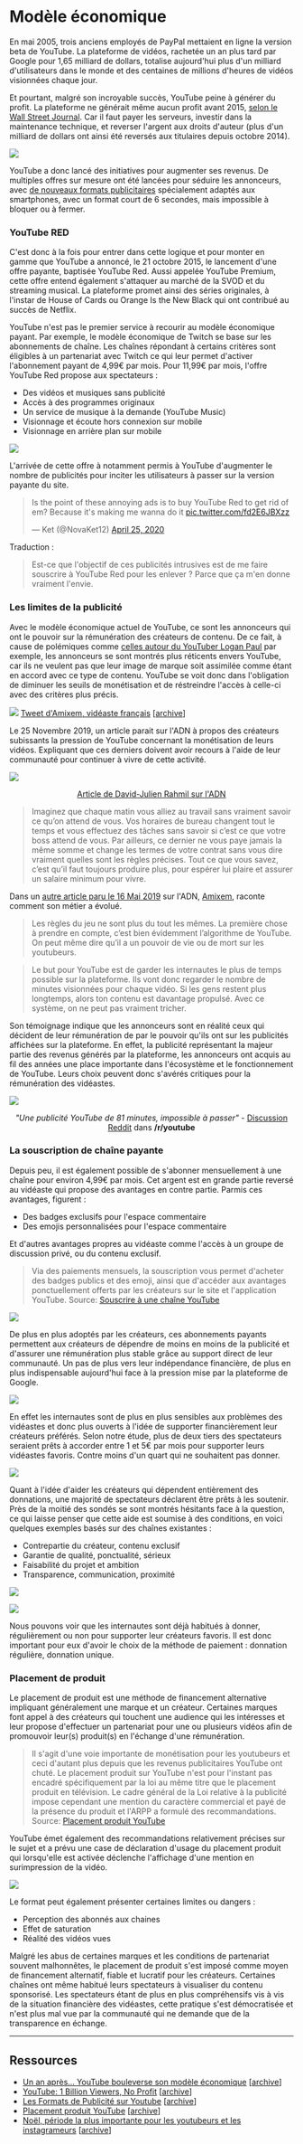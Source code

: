 # Modèle économique

En mai 2005, trois anciens employés de PayPal mettaient en ligne la version beta de YouTube. La plateforme de vidéos, rachetée un an plus tard par Google pour 1,65 milliard de dollars, totalise aujourd'hui plus d'un milliard d'utilisateurs dans le monde et des centaines de millions d'heures de vidéos visionnées chaque jour.

Et pourtant, malgré son incroyable succès, YouTube peine à générer du profit. La plateforme ne générait même aucun profit avant 2015, [selon le Wall Street Journal][2]. Car il faut payer les serveurs, investir dans la maintenance technique, et reverser l'argent aux droits d'auteur (plus d'un milliard de dollars ont ainsi été reversés aux titulaires depuis octobre 2014).

![](/images/screenshot_5.png)

YouTube a donc lancé des initiatives pour augmenter ses revenus. De multiples offres sur mesure ont été lancées pour séduire les annonceurs, avec [de nouveaux formats publicitaires][3] spécialement adaptés aux smartphones, avec un format court de 6 secondes, mais impossible à bloquer ou à fermer.

### YouTube RED

C'est donc à la fois pour entrer dans cette logique et pour monter en gamme que YouTube a annoncé, le 21 octobre 2015, le lancement d'une offre payante, baptisée YouTube Red. Aussi appelée YouTube Premium, cette offre entend également s'attaquer au marché de la SVOD et du streaming musical. La plateforme promet ainsi des séries originales, à l'instar de House of Cards ou Orange Is the New Black qui ont contribué au succès de Netflix.

YouTube n'est pas le premier service à recourir au modèle économique payant. Par exemple, le modèle économique de Twitch se base sur les abonnements de chaîne. Les chaînes répondant à certains critères sont éligibles à un partenariat avec Twitch ce qui leur permet d'activer l'abonnement payant de 4,99€ par mois. Pour 11,99€ par mois, l'offre YouTube Red propose aux spectateurs :

-   Des vidéos et musiques sans publicité
-   Accès à des programmes originaux
-   Un service de musique à la demande (YouTube Music)
-   Visionnage et écoute hors connexion sur mobile
-   Visionnage en arrière plan sur mobile

![](/images/screenshot_10.png)

L'arrivée de cette offre à notamment permis à YouTube d'augmenter le nombre de publicités pour inciter les utilisateurs à passer sur la version payante du site.

<blockquote class="twitter-tweet"><p lang="en" dir="ltr">Is the point of these annoying ads is to buy YouTube Red to get rid of em? Because it&#39;s making me wanna do it <a href="https://t.co/fd2E6JBXzz">pic.twitter.com/fd2E6JBXzz</a></p>&mdash; Ket (@NovaKet12) <a href="https://twitter.com/NovaKet12/status/1254033178257481734?ref_src=twsrc%5Etfw">April 25, 2020</a></blockquote> <script async src="https://platform.twitter.com/widgets.js" charset="utf-8"></script>

Traduction :

> Est-ce que l'objectif de ces publicités intrusives est de me faire souscrire à YouTube Red pour les enlever ? Parce que ça m'en donne vraiment l'envie.

### Les limites de la publicité

Avec le modèle économique actuel de YouTube, ce sont les annonceurs qui ont le pouvoir sur la rémunération des créateurs de contenu. De ce fait, à cause de polémiques comme [celles autour du YouTuber Logan Paul][8] par exemple, les annonceurs se sont montrés plus réticents envers YouTube, car ils ne veulent pas que leur image de marque soit assimilée comme étant en accord avec ce type de contenu. YouTube se voit donc dans l'obligation de diminuer les seuils de monétisation et de réstreindre l'accès à celle-ci avec des critères plus précis.

![](/images/screenshot_3.png)
[Tweet d'Amixem, vidéaste français][7] \[[archive][7_archive]]

Le 25 Novembre 2019, un article parait sur l'ADN à propos des créateurs subissants la pression de YouTube concernant la monétisation de leurs vidéos. Expliquant que ces derniers doivent avoir recours à l'aide de leur communauté pour continuer à vivre de cette activité.

![](/images/screenshot_2.png)

<div align="center">
    <a href="https://web.archive.org/web/20200229093359/https://www.ladn.eu/media-mutants/tv-et-nouvelles-images/comment-youtubeurs-font-financer-communaute/" target="_blank">Article de David-Julien Rahmil sur l'ADN</a>
</div>

> Imaginez que chaque matin vous alliez au travail sans vraiment savoir ce qu’on attend de vous. Vos horaires de bureau changent tout le temps et vous effectuez des tâches sans savoir si c’est ce que votre boss attend de vous. Par ailleurs, ce dernier ne vous paye jamais la même somme et change les termes de votre contrat sans vous dire vraiment quelles sont les règles précises. Tout ce que vous savez, c’est qu’il faut toujours produire plus, pour espérer lui plaire et assurer un salaire minimum pour vivre.

Dans un [autre article paru le 16 Mai 2019](https://www.ladn.eu/media-mutants/tv-et-nouvelles-images/amixem-youtube-surtout-plaire-algorithme/) sur l'ADN, [Amixem](https://www.youtube.com/user/FPSCoopGameplays), raconte comment son métier a évolué.

> Les règles du jeu ne sont plus du tout les mêmes. La première chose à prendre en compte, c’est bien évidemment l’algorithme de YouTube. On peut même dire qu’il a un pouvoir de vie ou de mort sur les youtubeurs.

> Le but pour YouTube est de garder les internautes le plus de temps possible sur la plateforme. Ils vont donc regarder le nombre de minutes visionnées pour chaque vidéo. Si les gens restent plus longtemps, alors ton contenu est davantage propulsé. Avec ce système, on ne peut pas vraiment tricher.

Son témoignage indique que les annonceurs sont en réalité ceux qui décident de leur rémunération de par le pouvoir qu'ils ont sur les publicités affichées sur la plateforme. En effet, la publicité représentant la majeur partie des revenus générés par la plateforme, les annonceurs ont acquis au fil des années une place importante dans l'écosystème et le fonctionnement de YouTube. Leurs choix peuvent donc s'avérés critiques pour la rémunération des vidéastes.

![](/images/screenshot_9.png)

<div align="center"><i>"Une publicité YouTube de 81 minutes, impossible à passer"</i> - <a href="https://www.reddit.com/r/youtube/comments/gckm4b/an_81_minute_long_nonskippable_ad_on_youtube/">Discussion Reddit</a> dans <strong>/r/youtube</strong></div>

### La souscription de chaîne payante

Depuis peu, il est également possible de s'abonner mensuellement à une chaîne pour environ 4,99€ par mois. Cet argent est en grande partie reversé au vidéaste qui propose des avantages en contre partie. Parmis ces avantages, figurent :

-   Des badges exclusifs pour l'espace commentaire
-   Des emojis personnalisées pour l'espace commentaire

Et d'autres avantages propres au vidéaste comme l'accès à un groupe de discussion privé, ou du contenu exclusif.

> Via des paiements mensuels, la souscription vous permet d'acheter des badges publics et des emoji, ainsi que d'accéder aux avantages ponctuellement offerts par les créateurs sur le site et l'application YouTube. Source: [Souscrire à une chaîne YouTube](https://support.google.com/youtube/answer/6304294?hl=fr)

![](/images/screenshot_6.png)

De plus en plus adoptés par les créateurs, ces abonnements payants permettent aux créateurs de dépendre de moins en moins de la publicité et d'assurer une rémunération plus stable grâce au support direct de leur communauté. Un pas de plus vers leur indépendance financière, de plus en plus indispensable aujourd'hui face à la pression mise par la plateforme de Google.

![](/images/study_10.png)

En effet les internautes sont de plus en plus sensibles aux problèmes des vidéastes et donc plus ouverts à l'idée de supporter financièrement leur créateurs préférés. Selon notre étude, plus de deux tiers des spectateurs seraient prêts à accorder entre 1 et 5€ par mois pour supporter leurs vidéastes favoris. Contre moins d'un quart qui ne souhaitent pas donner.

![](/images/study_11.png)

Quant à l'idée d'aider les créateurs qui dépendent entièrement des donnations, une majorité de spectateurs déclarent être prêts à les soutenir. Près de la moitié des sondés se sont montrés hésitants face à la question, ce qui laisse penser que cette aide est soumise à des conditions, en voici quelques exemples basés sur des chaînes existantes :

-   Contrepartie du créateur, contenu exclusif
-   Garantie de qualité, ponctualité, sérieux
-   Faisabilité du projet et ambition
-   Transparence, communication, proximité

![](/images/study_14.png)

![](/images/study_13.png)

Nous pouvons voir que les internautes sont déjà habitués à donner, régulièrement ou non pour supporter leur créateurs favoris. Il est donc important pour eux d'avoir le choix de la méthode de paiement : donnation régulière, donnation unique.

### Placement de produit

Le placement de produit est une méthode de financement alternative impliquant généralement une marque et un créateur. Certaines marques font appel à des créateurs qui touchent une audience qui les intéresses et leur propose d'effectuer un partenariat pour une ou plusieurs vidéos afin de promouvoir leur(s) produit(s) en l'échange d'une rémunération.

> Il s'agit d'une voie importante de monétisation pour les youtubeurs et ceci d'autant plus depuis que les revenus publicitaires YouTube ont chuté. Le placement produit sur YouTube n'est pour l'instant pas encadré spécifiquement par la loi au même titre que le placement produit en télévision. Le cadre général de la Loi relative à la publicité impose cependant une mention du caractère commercial et payé de la présence du produit et l'ARPP a formulé des recommandations. Source: [Placement produit YouTube](https://www.definitions-marketing.com/definition/placement-produit-youtube/)

YouTube émet également des recommandations relativement précises sur le sujet et a prévu une case de déclaration d'usage du placement produit qui lorsqu'elle est activée déclenche l'affichage d'une mention en surimpression de la vidéo.

![](/images/screenshot_7.png)

Le format peut également présenter certaines limites ou dangers :

-   Perception des abonnés aux chaines
-   Effet de saturation
-   Réalité des vidéos vues

Malgré les abus de certaines marques et les conditions de partenariat souvent malhonnêtes, le placement de produit s'est imposé comme moyen de financement alternatif, fiable et lucratif pour les créateurs. Certaines chaînes ont même habitué leurs spectateurs à visualiser du contenu sponsorisé. Les spectateurs étant de plus en plus compréhensifs vis à vis de la situation financière des vidéastes, cette pratique s'est démocratisée et n'est plus mal vue par la communauté qui ne demande que de la transparence en échange.

* * *

## Ressources

-   [Un an après... YouTube bouleverse son modèle économique][1] \[[archive][1_archive]]
-   [YouTube: 1 Billion Viewers, No Profit][2] \[[archive][2_archive]]
-   [Les Formats de Publicité sur Youtube][3] \[[archive][3_archive]]
-   [Placement produit YouTube][4] \[[archive][4_archive]]
-   [Noël, période la plus importante pour les youtubeurs et les instagrameurs][9] \[[archive][9_archive]]

[1]: https://www.clubic.com/pro/actualite-e-business/actualite-807308-an-youtube-bouleverse-modele-economique.html

[1_archive]: https://www.clubic.com/pro/actualite-e-business/actualite-807308-an-youtube-bouleverse-modele-economique.html

[2]: https://www.wsj.com/articles/viewers-dont-add-up-to-profit-for-youtube-1424897967

[2_archive]: https://www.wsj.com/articles/viewers-dont-add-up-to-profit-for-youtube-1424897967

[3]: https://www.webmarketing-conseil.fr/les-formats-publicite-youtube/

[3_archive]: https://www.webmarketing-conseil.fr/les-formats-publicite-youtube/

[4]: https://www.definitions-marketing.com/definition/placement-produit-youtube/

[4_archive]: https://www.definitions-marketing.com/definition/placement-produit-youtube/

[7]: https://twitter.com/_Amixem/status/953612321707917312

[7_archive]: https://web.archive.org/web/20200418145846/https://twitter.com/_Amixem/status/953612321707917312

[8]: https://www.forbes.com/sites/natalierobehmed/2018/12/03/how-youtube-star-logan-paul-made-14-5-million-amid-scandal/#3ca134026b2d

[9]: https://www.lemonde.fr/pixels/article/2019/12/19/noel-periode-la-plus-importante-pour-les-youtubeurs-et-les-instagrameurs_6023438_4408996.html

[9_archive]: https://www.lemonde.fr/pixels/article/2019/12/19/noel-periode-la-plus-importante-pour-les-youtubeurs-et-les-instagrameurs_6023438_4408996.html
